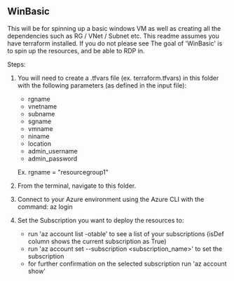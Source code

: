 ## WinBasic

This will be for spinning up a basic windows VM as well as creating all the dependencies such as RG / VNet / Subnet etc. 
This readme assumes you have terraform installed. If you do not please see <LINK> 
The goal of 'WinBasic' is to spin up the resources, and be able to RDP in.

Steps: 

1. You will need to create a .tfvars file (ex. terraform.tfvars) in this folder with the following parameters (as defined in the input file):
    - rgname 
    - vnetname 
    - subname 
    - sgname 
    - vmname
    - niname 
    - location 
    - admin_username 
    - admin_password 

    Ex. rgname = "resourcegroup1" 

2. From the terminal, navigate to this folder.

3. Connect to your Azure environment using the Azure CLI with the command: az login

4. Set the Subscription you want to deploy the resources to:
    - run 'az account list -otable' to see a list of your subscriptions (isDef column shows the current subscription as True)
    - run 'az account set --subscription <subscription_name>' to set the subscription 
    - for further confirmation on the selected subscription run 'az account show'


